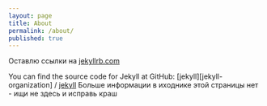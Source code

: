 ```yaml
---
layout: page
title: About
permalink: /about/
published: true
---
```


Оставлю ссылки на [jekyllrb.com](https://jekyllrb.com/)

You can find the source code for Jekyll at GitHub:
[jekyll][jekyll-organization] /
[jekyll](https://github.com/jekyll/jekyll)
Больше информации в иходнике этой страницы нет - ищи не здесь и исправь краш

